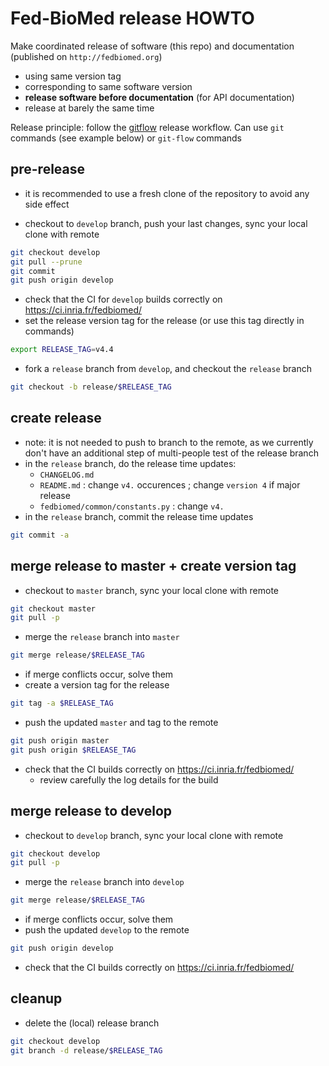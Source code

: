 # Fed-BioMed release HOWTO

Make coordinated release of software (this repo) and documentation (published on `http://fedbiomed.org`)
  * using same version tag
  * corresponding to same software version
  * **release software before documentation** (for API documentation)
  * release at barely the same time

Release principle: follow the [gitflow](https://www.atlassian.com/git/tutorials/comparing-workflows/gitflow-workflow) release workflow. Can use `git` commands (see example below) or `git-flow` commands

## pre-release

- it is recommended to use a fresh clone of the repository to avoid any side effect

- checkout to `develop` branch, push your last changes, sync your local clone with remote
```bash
git checkout develop
git pull --prune
git commit
git push origin develop
```
- check that the CI for `develop` builds correctly on https://ci.inria.fr/fedbiomed/
- set the release version tag for the release (or use this tag directly in commands)
```bash
export RELEASE_TAG=v4.4
```
- fork a `release` branch from `develop`, and checkout the `release` branch
```bash
git checkout -b release/$RELEASE_TAG
```

## create release

- note: it is not needed to push to branch to the remote, as we currently don't have an additional step of multi-people test of the release branch
- in the `release` branch, do the release time updates:
  * `CHANGELOG.md`
  * `README.md` : change `v4.` occurences ; change `version 4` if major release
  * `fedbiomed/common/constants.py` : change `v4.`
- in the `release` branch, commit the release time updates
```bash
git commit -a
```

## merge release to master + create version tag

- checkout to `master` branch, sync your local clone with remote
```bash
git checkout master
git pull -p
```
- merge the `release` branch into `master`
```bash
git merge release/$RELEASE_TAG
```
- if merge conflicts occur, solve them
- create a version tag for the release
```bash
git tag -a $RELEASE_TAG
```
- push the updated `master` and tag to the remote
```bash
git push origin master
git push origin $RELEASE_TAG
```
- check that the CI builds correctly on https://ci.inria.fr/fedbiomed/
  * review carefully the log details for the build


## merge release to develop

- checkout to `develop` branch, sync your local clone with remote
```bash
git checkout develop
git pull -p
```
- merge the `release` branch into `develop`
```bash
git merge release/$RELEASE_TAG
```
- if merge conflicts occur, solve them
- push the updated `develop` to the remote
```bash
git push origin develop
```
- check that the CI builds correctly on https://ci.inria.fr/fedbiomed/


## cleanup

- delete the (local) release branch
```bash
git checkout develop
git branch -d release/$RELEASE_TAG
```
